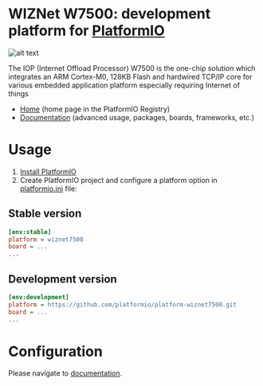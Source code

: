 # WIZNet W7500: development platform for [PlatformIO](https://platformio.org)

![alt text](https://github.com/platformio/platform-wiznet7500/workflows/Examples/badge.svg "WIZNet W7500 development platform")

The IOP (Internet Offload Processor) W7500 is the one-chip solution which integrates an ARM Cortex-M0, 128KB Flash and hardwired TCP/IP core for various embedded application platform especially requiring Internet of things

* [Home](https://registry.platformio.org/platforms/platformio/wiznet7500) (home page in the PlatformIO Registry)
* [Documentation](https://docs.platformio.org/page/platforms/wiznet7500.html) (advanced usage, packages, boards, frameworks, etc.)

# Usage

1. [Install PlatformIO](https://platformio.org)
2. Create PlatformIO project and configure a platform option in [platformio.ini](https://docs.platformio.org/page/projectconf.html) file:

## Stable version

```ini
[env:stable]
platform = wiznet7500
board = ...
...
```

## Development version

```ini
[env:development]
platform = https://github.com/platformio/platform-wiznet7500.git
board = ...
...
```

# Configuration

Please navigate to [documentation](https://docs.platformio.org/page/platforms/wiznet7500.html).
